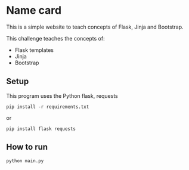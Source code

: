 # Name card

This is a simple website to teach concepts of Flask, Jinja and Bootstrap.


This challenge teaches the concepts of:

 - Flask templates
 - Jinja
 - Bootstrap

## Setup

This program uses the Python flask, requests

```
pip install -r requirements.txt
```
or

```
pip install flask requests
```
## How to run

```
python main.py
```